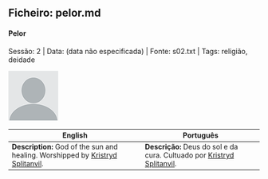 ## Ficheiro: pelor.md

#### Pelor

Sessão: 2 | Data: (data não especificada) | Fonte: s02.txt | Tags: religião, deidade

![Pelor](docs/dm/-/notable_figures/blank.png)

| English | Português |
|---------|-----------|
| **Description:** God of the sun and healing. Worshipped by [Kristryd Splitanvil](kristryd_splitanvil.md). | **Descrição:** Deus do sol e da cura. Cultuado por [Kristryd Splitanvil](kristryd_splitanvil.md). |


























